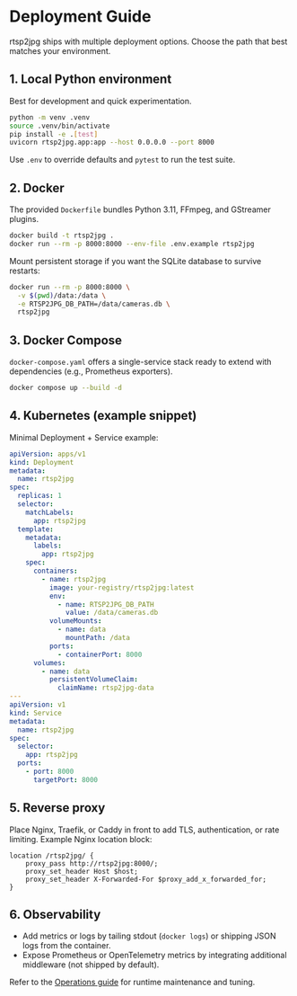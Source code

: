 # Deployment Guide

rtsp2jpg ships with multiple deployment options. Choose the path that best matches your environment.

## 1. Local Python environment
Best for development and quick experimentation.

```bash
python -m venv .venv
source .venv/bin/activate
pip install -e .[test]
uvicorn rtsp2jpg.app:app --host 0.0.0.0 --port 8000
```

Use `.env` to override defaults and `pytest` to run the test suite.

## 2. Docker
The provided `Dockerfile` bundles Python 3.11, FFmpeg, and GStreamer plugins.

```bash
docker build -t rtsp2jpg .
docker run --rm -p 8000:8000 --env-file .env.example rtsp2jpg
```

Mount persistent storage if you want the SQLite database to survive restarts:
```bash
docker run --rm -p 8000:8000 \
  -v $(pwd)/data:/data \
  -e RTSP2JPG_DB_PATH=/data/cameras.db \
  rtsp2jpg
```

## 3. Docker Compose
`docker-compose.yaml` offers a single-service stack ready to extend with dependencies (e.g., Prometheus exporters).

```bash
docker compose up --build -d
```

## 4. Kubernetes (example snippet)
Minimal Deployment + Service example:
```yaml
apiVersion: apps/v1
kind: Deployment
metadata:
  name: rtsp2jpg
spec:
  replicas: 1
  selector:
    matchLabels:
      app: rtsp2jpg
  template:
    metadata:
      labels:
        app: rtsp2jpg
    spec:
      containers:
        - name: rtsp2jpg
          image: your-registry/rtsp2jpg:latest
          env:
            - name: RTSP2JPG_DB_PATH
              value: /data/cameras.db
          volumeMounts:
            - name: data
              mountPath: /data
          ports:
            - containerPort: 8000
      volumes:
        - name: data
          persistentVolumeClaim:
            claimName: rtsp2jpg-data
---
apiVersion: v1
kind: Service
metadata:
  name: rtsp2jpg
spec:
  selector:
    app: rtsp2jpg
  ports:
    - port: 8000
      targetPort: 8000
```

## 5. Reverse proxy
Place Nginx, Traefik, or Caddy in front to add TLS, authentication, or rate limiting. Example Nginx location block:
```nginx
location /rtsp2jpg/ {
    proxy_pass http://rtsp2jpg:8000/;
    proxy_set_header Host $host;
    proxy_set_header X-Forwarded-For $proxy_add_x_forwarded_for;
}
```

## 6. Observability
- Add metrics or logs by tailing stdout (`docker logs`) or shipping JSON logs from the container.
- Expose Prometheus or OpenTelemetry metrics by integrating additional middleware (not shipped by default).

Refer to the [Operations guide](operations.md) for runtime maintenance and tuning.
